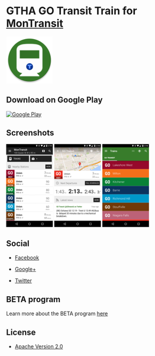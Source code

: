 # GTHA GO Transit Train for [MonTransit](https://github.com/mtransitapps/mtransit-for-android)

<img width="25%" height="25%" src="https://raw.githubusercontent.com/mtransitapps/ca-gtha-go-transit-train-android/master/pub/hi-res-app-icon.png"/>

## Download on Google Play

[![Google Play](https://developer.android.com/images/brand/en_app_rgb_wo_60.png)](https://play.google.com/store/apps/details?id=org.mtransit.android.ca_gtha_go_transit_train)

## Screenshots

<img width="25%" height="25%" src="https://raw.githubusercontent.com/mtransitapps/ca-gtha-go-transit-train-android/master/pub/screenshot-phone-1.png"/>
<img width="25%" height="25%" src="https://raw.githubusercontent.com/mtransitapps/ca-gtha-go-transit-train-android/master/pub/screenshot-phone-2.png"/>
<img width="25%" height="25%" src="https://raw.githubusercontent.com/mtransitapps/ca-gtha-go-transit-train-android/master/pub/screenshot-phone-3.png"/>

## Social

* [Facebook](https://www.facebook.com/MonTransit)

* [Google+](http://gplus.to/MonTransit/)

* [Twitter](https://twitter.com/montransit)

## BETA program

Learn more about the BETA program [here](https://github.com/mtransitapps/mtransit-for-android/wiki/BETA)

## License

* [Apache Version 2.0](http://www.apache.org/licenses/LICENSE-2.0.html)
